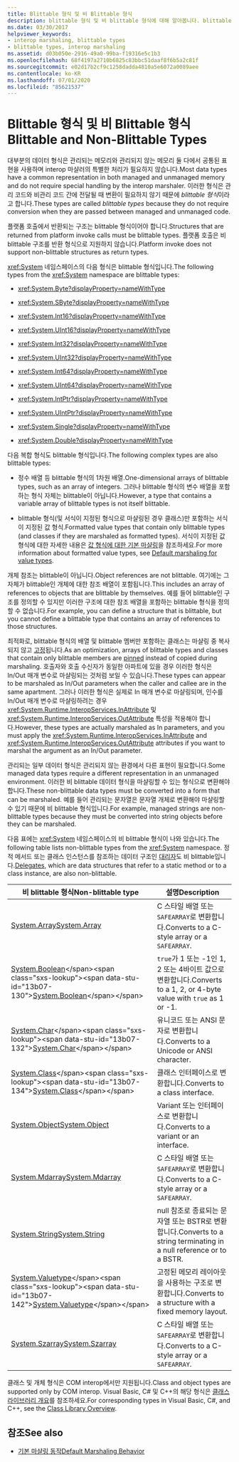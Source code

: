 ```yaml
---
title: Blittable 형식 및 비 Blittable 형식
description: blittable 형식 및 비 blittable 형식에 대해 알아봅니다. blittable 데이터 형식은 일반적으로 관리되는 메모리와 관리되지 않는 메모리에 표시되며 특별한 처리가 필요하지 않습니다.
ms.date: 03/30/2017
helpviewer_keywords:
- interop marshaling, blittable types
- blittable types, interop marshaling
ms.assetid: d03b050e-2916-49a0-99ba-f19316e5c1b3
ms.openlocfilehash: 68f4197a2710b6825c83bbc51daaf8f6b5a2c81f
ms.sourcegitcommit: e02d17b2cf9c1258dadda4810a5e6072a0089aee
ms.contentlocale: ko-KR
ms.lasthandoff: 07/01/2020
ms.locfileid: "85621537"
---
```

# <a name="blittable-and-non-blittable-types"></a><span data-ttu-id="13b07-104">Blittable 형식 및 비 Blittable 형식</span><span class="sxs-lookup"><span data-stu-id="13b07-104">Blittable and Non-Blittable Types</span></span>
<span data-ttu-id="13b07-105">대부분의 데이터 형식은 관리되는 메모리와 관리되지 않는 메모리 둘 다에서 공통된 표현을 사용하며 interop 마샬러의 특별한 처리가 필요하지 않습니다.</span><span class="sxs-lookup"><span data-stu-id="13b07-105">Most data types have a common representation in both managed and unmanaged memory and do not require special handling by the interop marshaler.</span></span> <span data-ttu-id="13b07-106">이러한 형식은 관리 코드와 비관리 코드 간에 전달될 때 변환이 필요하지 않기 때문에 *blittable 형식*이라고 합니다.</span><span class="sxs-lookup"><span data-stu-id="13b07-106">These types are called *blittable types* because they do not require conversion when they are passed between managed and unmanaged code.</span></span>  
  
 <span data-ttu-id="13b07-107">플랫폼 호출에서 반환되는 구조는 blittable 형식이어야 합니다.</span><span class="sxs-lookup"><span data-stu-id="13b07-107">Structures that are returned from platform invoke calls must be blittable types.</span></span> <span data-ttu-id="13b07-108">플랫폼 호출은 비 blittable 구조를 반환 형식으로 지원하지 않습니다.</span><span class="sxs-lookup"><span data-stu-id="13b07-108">Platform invoke does not support non-blittable structures as return types.</span></span>  
  
 <span data-ttu-id="13b07-109"><xref:System> 네임스페이스의 다음 형식은 blittable 형식입니다.</span><span class="sxs-lookup"><span data-stu-id="13b07-109">The following types from the <xref:System> namespace are blittable types:</span></span>  
  
- <xref:System.Byte?displayProperty=nameWithType>  
  
- <xref:System.SByte?displayProperty=nameWithType>  
  
- <xref:System.Int16?displayProperty=nameWithType>  
  
- <xref:System.UInt16?displayProperty=nameWithType>  
  
- <xref:System.Int32?displayProperty=nameWithType>  
  
- <xref:System.UInt32?displayProperty=nameWithType>  
  
- <xref:System.Int64?displayProperty=nameWithType>  
  
- <xref:System.UInt64?displayProperty=nameWithType>  
  
- <xref:System.IntPtr?displayProperty=nameWithType>  
  
- <xref:System.UIntPtr?displayProperty=nameWithType>  
  
- <xref:System.Single?displayProperty=nameWithType>  
  
- <xref:System.Double?displayProperty=nameWithType>  
  
 <span data-ttu-id="13b07-110">다음 복합 형식도 blittable 형식입니다.</span><span class="sxs-lookup"><span data-stu-id="13b07-110">The following complex types are also blittable types:</span></span>  
  
- <span data-ttu-id="13b07-111">정수 배열 등 blittable 형식의 1차원 배열.</span><span class="sxs-lookup"><span data-stu-id="13b07-111">One-dimensional arrays of blittable types, such as an array of integers.</span></span> <span data-ttu-id="13b07-112">그러나 blittable 형식의 변수 배열을 포함하는 형식 자체는 blittable이 아닙니다.</span><span class="sxs-lookup"><span data-stu-id="13b07-112">However, a type that contains a variable array of blittable types is not itself blittable.</span></span>  
  
- <span data-ttu-id="13b07-113">blittable 형식(및 서식이 지정된 형식으로 마샬링된 경우 클래스)만 포함하는 서식이 지정된 값 형식.</span><span class="sxs-lookup"><span data-stu-id="13b07-113">Formatted value types that contain only blittable types (and classes if they are marshaled as formatted types).</span></span> <span data-ttu-id="13b07-114">서식이 지정된 값 형식에 대한 자세한 내용은 [값 형식에 대한 기본 마샬링](default-marshaling-behavior.md#default-marshaling-for-value-types)을 참조하세요.</span><span class="sxs-lookup"><span data-stu-id="13b07-114">For more information about formatted value types, see [Default marshaling for value types](default-marshaling-behavior.md#default-marshaling-for-value-types).</span></span>  
  
 <span data-ttu-id="13b07-115">개체 참조는 blittable이 아닙니다.</span><span class="sxs-lookup"><span data-stu-id="13b07-115">Object references are not blittable.</span></span> <span data-ttu-id="13b07-116">여기에는 그 자체가 blittable인 개체에 대한 참조 배열이 포함됩니다.</span><span class="sxs-lookup"><span data-stu-id="13b07-116">This includes an array of references to objects that are blittable by themselves.</span></span> <span data-ttu-id="13b07-117">예를 들어 blittable인 구조를 정의할 수 있지만 이러한 구조에 대한 참조 배열을 포함하는 blittable 형식을 정의할 수 없습니다.</span><span class="sxs-lookup"><span data-stu-id="13b07-117">For example, you can define a structure that is blittable, but you cannot define a blittable type that contains an array of references to those structures.</span></span>  
  
 <span data-ttu-id="13b07-118">최적화로, blittable 형식의 배열 및 blittable 멤버만 포함하는 클래스는 마샬링 중 복사되지 않고 [고정](copying-and-pinning.md)됩니다.</span><span class="sxs-lookup"><span data-stu-id="13b07-118">As an optimization, arrays of blittable types and classes that contain only blittable members are [pinned](copying-and-pinning.md) instead of copied during marshaling.</span></span> <span data-ttu-id="13b07-119">호출자와 호출 수신자가 동일한 아파트에 있을 경우 이러한 형식은 In/Out 매개 변수로 마샬링되는 것처럼 보일 수 있습니다.</span><span class="sxs-lookup"><span data-stu-id="13b07-119">These types can appear to be marshaled as In/Out parameters when the caller and callee are in the same apartment.</span></span> <span data-ttu-id="13b07-120">그러나 이러한 형식은 실제로 In 매개 변수로 마샬링되며, 인수를 In/Out 매개 변수로 마샬링하려는 경우 <xref:System.Runtime.InteropServices.InAttribute> 및 <xref:System.Runtime.InteropServices.OutAttribute> 특성을 적용해야 합니다.</span><span class="sxs-lookup"><span data-stu-id="13b07-120">However, these types are actually marshaled as In parameters, and you must apply the <xref:System.Runtime.InteropServices.InAttribute> and <xref:System.Runtime.InteropServices.OutAttribute> attributes if you want to marshal the argument as an In/Out parameter.</span></span>  
  
 <span data-ttu-id="13b07-121">관리되는 일부 데이터 형식은 관리되지 않는 환경에서 다른 표현이 필요합니다.</span><span class="sxs-lookup"><span data-stu-id="13b07-121">Some managed data types require a different representation in an unmanaged environment.</span></span> <span data-ttu-id="13b07-122">이러한 비 blittable 데이터 형식을 마샬링할 수 있는 형식으로 변환해야 합니다.</span><span class="sxs-lookup"><span data-stu-id="13b07-122">These non-blittable data types must be converted into a form that can be marshaled.</span></span> <span data-ttu-id="13b07-123">예를 들어 관리되는 문자열은 문자열 개체로 변환해야 마샬링할 수 있기 때문에 비 blittable 형식입니다.</span><span class="sxs-lookup"><span data-stu-id="13b07-123">For example, managed strings are non-blittable types because they must be converted into string objects before they can be marshaled.</span></span>  
  
 <span data-ttu-id="13b07-124">다음 표에는 <xref:System> 네임스페이스의 비 blittable 형식이 나와 있습니다.</span><span class="sxs-lookup"><span data-stu-id="13b07-124">The following table lists non-blittable types from the <xref:System> namespace.</span></span> <span data-ttu-id="13b07-125">정적 메서드 또는 클래스 인스턴스를 참조하는 데이터 구조인 [대리자](default-marshaling-behavior.md#default-marshaling-for-delegates)도 비 blittable입니다.</span><span class="sxs-lookup"><span data-stu-id="13b07-125">[Delegates](default-marshaling-behavior.md#default-marshaling-for-delegates), which are data structures that refer to a static method or to a class instance, are also non-blittable.</span></span>  
  
|<span data-ttu-id="13b07-126">비 blittable 형식</span><span class="sxs-lookup"><span data-stu-id="13b07-126">Non-blittable type</span></span>|<span data-ttu-id="13b07-127">설명</span><span class="sxs-lookup"><span data-stu-id="13b07-127">Description</span></span>|  
|-------------------------|-----------------|  
|[<span data-ttu-id="13b07-128">System.Array</span><span class="sxs-lookup"><span data-stu-id="13b07-128">System.Array</span></span>](default-marshaling-for-arrays.md)|<span data-ttu-id="13b07-129">C 스타일 배열 또는 `SAFEARRAY`로 변환합니다.</span><span class="sxs-lookup"><span data-stu-id="13b07-129">Converts to a C-style array or a `SAFEARRAY`.</span></span>|  
|<span data-ttu-id="13b07-130">[System.Boolean](https://docs.microsoft.com/previous-versions/dotnet/netframework-4.0/t2t3725f(v=vs.100))</span><span class="sxs-lookup"><span data-stu-id="13b07-130">[System.Boolean](https://docs.microsoft.com/previous-versions/dotnet/netframework-4.0/t2t3725f(v=vs.100))</span></span>|<span data-ttu-id="13b07-131">`true`가 1 또는 -1인 1, 2 또는 4바이트 값으로 변환합니다.</span><span class="sxs-lookup"><span data-stu-id="13b07-131">Converts to a 1, 2, or 4-byte value with `true` as 1 or -1.</span></span>|  
|<span data-ttu-id="13b07-132">[System.Char](https://docs.microsoft.com/previous-versions/dotnet/netframework-4.0/6tyybbf2(v=vs.100))</span><span class="sxs-lookup"><span data-stu-id="13b07-132">[System.Char](https://docs.microsoft.com/previous-versions/dotnet/netframework-4.0/6tyybbf2(v=vs.100))</span></span>|<span data-ttu-id="13b07-133">유니코드 또는 ANSI 문자로 변환합니다.</span><span class="sxs-lookup"><span data-stu-id="13b07-133">Converts to a Unicode or ANSI character.</span></span>|  
|<span data-ttu-id="13b07-134">[System.Class](https://docs.microsoft.com/previous-versions/dotnet/netframework-4.0/s0968xy8(v=vs.100))</span><span class="sxs-lookup"><span data-stu-id="13b07-134">[System.Class](https://docs.microsoft.com/previous-versions/dotnet/netframework-4.0/s0968xy8(v=vs.100))</span></span>|<span data-ttu-id="13b07-135">클래스 인터페이스로 변환합니다.</span><span class="sxs-lookup"><span data-stu-id="13b07-135">Converts to a class interface.</span></span>|  
|[<span data-ttu-id="13b07-136">System.Object</span><span class="sxs-lookup"><span data-stu-id="13b07-136">System.Object</span></span>](default-marshaling-for-objects.md)|<span data-ttu-id="13b07-137">Variant 또는 인터페이스로 변환합니다.</span><span class="sxs-lookup"><span data-stu-id="13b07-137">Converts to a variant or an interface.</span></span>|  
|[<span data-ttu-id="13b07-138">System.Mdarray</span><span class="sxs-lookup"><span data-stu-id="13b07-138">System.Mdarray</span></span>](default-marshaling-for-arrays.md)|<span data-ttu-id="13b07-139">C 스타일 배열 또는 `SAFEARRAY`로 변환합니다.</span><span class="sxs-lookup"><span data-stu-id="13b07-139">Converts to a C-style array or a `SAFEARRAY`.</span></span>|  
|[<span data-ttu-id="13b07-140">System.String</span><span class="sxs-lookup"><span data-stu-id="13b07-140">System.String</span></span>](default-marshaling-for-strings.md)|<span data-ttu-id="13b07-141">null 참조로 종료되는 문자열 또는 BSTR로 변환합니다.</span><span class="sxs-lookup"><span data-stu-id="13b07-141">Converts to a string terminating in a null reference or to a BSTR.</span></span>|  
|<span data-ttu-id="13b07-142">[System.Valuetype](https://docs.microsoft.com/previous-versions/dotnet/netframework-4.0/0t2cwe11(v=vs.100))</span><span class="sxs-lookup"><span data-stu-id="13b07-142">[System.Valuetype](https://docs.microsoft.com/previous-versions/dotnet/netframework-4.0/0t2cwe11(v=vs.100))</span></span>|<span data-ttu-id="13b07-143">고정된 메모리 레이아웃을 사용하는 구조로 변환합니다.</span><span class="sxs-lookup"><span data-stu-id="13b07-143">Converts to a structure with a fixed memory layout.</span></span>|  
|[<span data-ttu-id="13b07-144">System.Szarray</span><span class="sxs-lookup"><span data-stu-id="13b07-144">System.Szarray</span></span>](default-marshaling-for-arrays.md)|<span data-ttu-id="13b07-145">C 스타일 배열 또는 `SAFEARRAY`로 변환합니다.</span><span class="sxs-lookup"><span data-stu-id="13b07-145">Converts to a C-style array or a `SAFEARRAY`.</span></span>|  
  
 <span data-ttu-id="13b07-146">클래스 및 개체 형식은 COM interop에서만 지원됩니다.</span><span class="sxs-lookup"><span data-stu-id="13b07-146">Class and object types are supported only by COM interop.</span></span> <span data-ttu-id="13b07-147">Visual Basic, C# 및 C++의 해당 형식은 [클래스 라이브러리 개요](../../standard/class-library-overview.md)를 참조하세요.</span><span class="sxs-lookup"><span data-stu-id="13b07-147">For corresponding types in Visual Basic, C#, and C++, see the [Class Library Overview](../../standard/class-library-overview.md).</span></span>  
  
## <a name="see-also"></a><span data-ttu-id="13b07-148">참조</span><span class="sxs-lookup"><span data-stu-id="13b07-148">See also</span></span>

- [<span data-ttu-id="13b07-149">기본 마샬링 동작</span><span class="sxs-lookup"><span data-stu-id="13b07-149">Default Marshaling Behavior</span></span>](default-marshaling-behavior.md)
